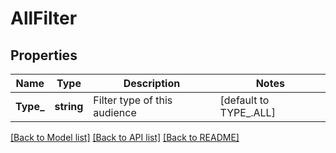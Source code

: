 # AllFilter

## Properties
Name | Type | Description | Notes
------------ | ------------- | ------------- | -------------
**Type_** | **string** | Filter type of this audience | [default to TYPE_.ALL]

[[Back to Model list]](../README.md#documentation-for-models) [[Back to API list]](../README.md#documentation-for-api-endpoints) [[Back to README]](../README.md)

